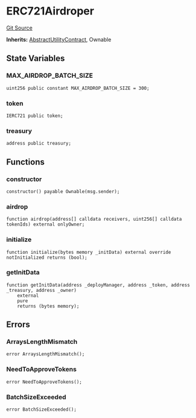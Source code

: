 # ERC721Airdroper
[Git Source](https://github.com/SolidityUniversity/smart-deployer/blob/c9dd3d1ffa736a4cdb7d35a22dc0947979fde8ba/src/ERC721Airdroper/ERC721Airdroper.sol)

**Inherits:**
[AbstractUtilityContract](/src/UtilityContract/AbstractUtilityContract.sol/abstract.AbstractUtilityContract.md), Ownable


## State Variables
### MAX_AIRDROP_BATCH_SIZE

```solidity
uint256 public constant MAX_AIRDROP_BATCH_SIZE = 300;
```


### token

```solidity
IERC721 public token;
```


### treasury

```solidity
address public treasury;
```


## Functions
### constructor


```solidity
constructor() payable Ownable(msg.sender);
```

### airdrop


```solidity
function airdrop(address[] calldata receivers, uint256[] calldata tokenIds) external onlyOwner;
```

### initialize


```solidity
function initialize(bytes memory _initData) external override notInitialized returns (bool);
```

### getInitData


```solidity
function getInitData(address _deployManager, address _token, address _treasury, address _owner)
    external
    pure
    returns (bytes memory);
```

## Errors
### ArraysLengthMismatch

```solidity
error ArraysLengthMismatch();
```

### NeedToApproveTokens

```solidity
error NeedToApproveTokens();
```

### BatchSizeExceeded

```solidity
error BatchSizeExceeded();
```


